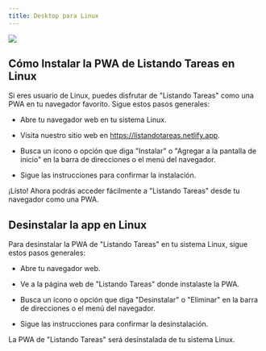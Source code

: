 ```yaml
---
title: Desktop para Linux
---
```


![](https://res.cloudinary.com/dhdhpvhkg/image/upload/c_scale,q_80,w_1920/v1695589476/Portfolio/listandotareas-desktop.webp)

## Cómo Instalar la PWA de Listando Tareas en Linux

Si eres usuario de Linux, puedes disfrutar de "Listando Tareas" como una PWA en tu navegador favorito. Sigue estos pasos generales:

- Abre tu navegador web en tu sistema Linux.

- Visita nuestro sitio web en https://listandotareas.netlify.app.

- Busca un ícono o opción que diga "Instalar" o "Agregar a la pantalla de inicio" en la barra de direcciones o el menú del navegador.

- Sigue las instrucciones para confirmar la instalación.

¡Listo! Ahora podrás acceder fácilmente a "Listando Tareas" desde tu navegador como una PWA.


## Desinstalar la app en Linux

Para desinstalar la PWA de "Listando Tareas" en tu sistema Linux, sigue estos pasos generales:

- Abre tu navegador web.

- Ve a la página web de "Listando Tareas" donde instalaste la PWA.

- Busca un ícono o opción que diga "Desinstalar" o "Eliminar" en la barra de direcciones o el menú del navegador.

- Sigue las instrucciones para confirmar la desinstalación.

La PWA de "Listando Tareas" será desinstalada de tu sistema Linux.
